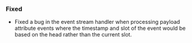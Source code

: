 ### Fixed
- Fixed a bug in the event stream handler when processing payload attribute events where the timestamp and slot of the event would be based on the head rather than the current slot.

